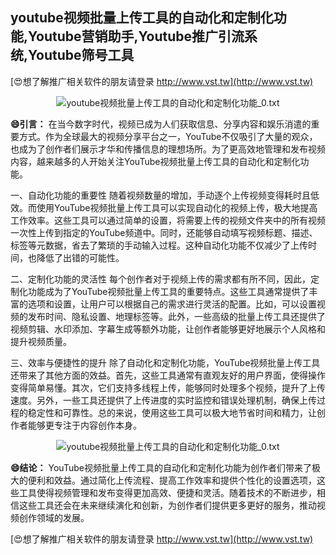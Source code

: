 ## **youtube视频批量上传工具的自动化和定制化功能,Youtube营销助手,Youtube推广引流系统,Youtube筛号工具**

[😍想了解推广相关软件的朋友请登录 http://www.vst.tw](http://www.vst.tw)

 <center><img src="https://vst.tw/MP4/tuiguang/png/6.png" alt="youtube视频批量上传工具的自动化和定制化功能_0.txt"></center>

**😄引言：**
在当今数字时代，视频已成为人们获取信息、分享内容和娱乐消遣的重要方式。作为全球最大的视频分享平台之一，YouTube不仅吸引了大量的观众，也成为了创作者们展示才华和传播信息的理想场所。为了更高效地管理和发布视频内容，越来越多的人开始关注YouTube视频批量上传工具的自动化和定制化功能。

一、自动化功能的重要性
随着视频数量的增加，手动逐个上传视频变得耗时且低效。而使用YouTube视频批量上传工具可以实现自动化的视频上传，极大地提高工作效率。这些工具可以通过简单的设置，将需要上传的视频文件夹中的所有视频一次性上传到指定的YouTube频道中。同时，还能够自动填写视频标题、描述、标签等元数据，省去了繁琐的手动输入过程。这种自动化功能不仅减少了上传时间，也降低了出错的可能性。

二、定制化功能的灵活性
每个创作者对于视频上传的需求都有所不同，因此，定制化功能成为了YouTube视频批量上传工具的重要特点。这些工具通常提供了丰富的选项和设置，让用户可以根据自己的需求进行灵活的配置。比如，可以设置视频的发布时间、隐私设置、地理标签等。此外，一些高级的批量上传工具还提供了视频剪辑、水印添加、字幕生成等额外功能，让创作者能够更好地展示个人风格和提升视频质量。

三、效率与便捷性的提升
除了自动化和定制化功能，YouTube视频批量上传工具还带来了其他方面的效益。首先，这些工具通常有直观友好的用户界面，使得操作变得简单易懂。其次，它们支持多线程上传，能够同时处理多个视频，提升了上传速度。另外，一些工具还提供了上传进度的实时监控和错误处理机制，确保上传过程的稳定性和可靠性。总的来说，使用这些工具可以极大地节省时间和精力，让创作者能够更专注于内容创作本身。

 <center><img src="https://vst.tw/MP4/tuiguang/png/5.png" alt="youtube视频批量上传工具的自动化和定制化功能_0.txt"></center>

**😄结论：**
YouTube视频批量上传工具的自动化和定制化功能为创作者们带来了极大的便利和效益。通过简化上传流程、提高工作效率和提供个性化的设置选项，这些工具使得视频管理和发布变得更加高效、便捷和灵活。随着技术的不断进步，相信这些工具还会在未来继续演化和创新，为创作者们提供更多更好的服务，推动视频创作领域的发展。

[😍想了解推广相关软件的朋友请登录 http://www.vst.tw](http://www.vst.tw)



